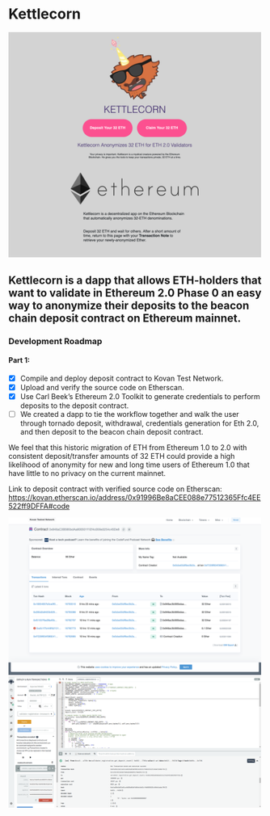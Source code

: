 Kettlecorn
========
<img width='500' src='images/Kettlecorn_Screenshot.png'/>


## Kettlecorn is a dapp that allows ETH-holders that want to validate in Ethereum 2.0 Phase 0 an easy way to anonymize their deposits to the beacon chain deposit contract on Ethereum mainnet.

### Development Roadmap
#### Part 1:
- [x] Compile and deploy deposit contract to Kovan Test Network.
- [x] Upload and verify the source code on Etherscan.
- [x] Use Carl Beek’s Ethereum 2.0 Toolkit to generate credentials to perform deposits to the deposit contract. 
- [ ]  We created a dapp to tie the workflow together and walk the user through tornado deposit, withdrawal, credentials generation for Eth 2.0, and then deposit to the beacon chain deposit contract.

We feel that this historic migration of ETH from Ethereum 1.0 to 2.0 with consistent deposit/transfer amounts of 32 ETH could provide a high likelihood of anonymity for new and long time users of Ethereum 1.0 that have little to no privacy on the current mainnet.



Link to deposit contract with verified source code on Etherscan:
https://kovan.etherscan.io/address/0x91996Be8aCEE088e77512365Ffc4EE522ff9DFFA#code

<img width='500' src='images/Tornado_Contract-Deposit.png'/>



<img width='500' src='images/Remix_Contract-Deposit.png'/>
